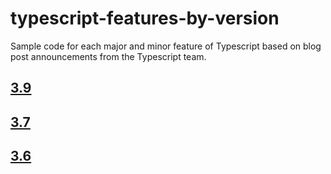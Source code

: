 # typescript-features-by-version

Sample code for each major and minor feature of Typescript based on blog post announcements from the Typescript team.

## [3.9](https://www.typescriptlang.org/docs/handbook/release-notes/typescript-3-9.html)

## [3.7](https://www.typescriptlang.org/docs/handbook/release-notes/typescript-3-7.html)

## [3.6](https://www.typescriptlang.org/docs/handbook/release-notes/typescript-3-6.html)
